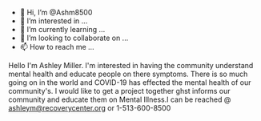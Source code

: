 - 👋 Hi, I’m @Ashm8500
- 👀 I’m interested in ...
- 🌱 I’m currently learning ...
- 💞️ I’m looking to collaborate on ...
- 📫 How to reach me ...

<!---
Ashm8500/Ashm8500 is a ✨ special ✨ repository because its `README.md` (this file) appears on your GitHub profile.
You can click the Preview link to take a look at your changes.
--->
Hello I'm Ashley Miller. I'm interested in having the community understand mental health and educate people on there symptoms. There is so much going on in the world and COVID-19 has effected the mental health of our community's. I would like to get a project together ghst informs our community and educate them on Mental Illness.I can be reached @ ashleym@recoverycenter.org or 1-513-600-8500 

